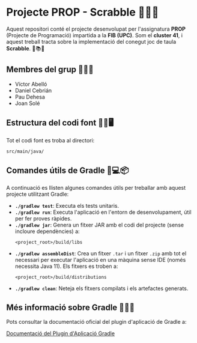 # Projecte PROP - Scrabble 🎲📝🔠

Aquest repositori conté el projecte desenvolupat per l'assignatura **PROP** (Projecte de Programació) impartida a la **FIB (UPC)**. Som el **cluster 41**, i aquest treball tracta sobre la implementació del conegut joc de taula **Scrabble**. 🚀📚🧩

## Membres del grup 👥🤝📌

- Víctor Abelló
- Daniel Cebrián
- Pau Dehesa
- Joan Solé

## Estructura del codi font 📂📑🖥️

Tot el codi font es troba al directori:
```
src/main/java/
```

## Comandes útils de Gradle 🔧💻📦

A continuació es llisten algunes comandes útils per treballar amb aquest projecte utilitzant Gradle:

- **`./gradlew test`**: Executa els tests unitaris.
- **`./gradlew run`**: Executa l'aplicació en l'entorn de desenvolupament, útil per fer proves ràpides.
- **`./gradlew jar`**: Genera un fitxer JAR amb el codi del projecte (sense incloure dependències) a:
  ```
  <project_root>/build/libs
  ```
- **`./gradlew assembleDist`**: Crea un fitxer `.tar` i un fitxer `.zip` amb tot el necessari per executar l'aplicació en una màquina sense IDE (només necessita Java 11). Els fitxers es troben a:
  ```
  <project_root>/build/distributions
  ```
- **`./gradlew clean`**: Neteja els fitxers compilats i els artefactes generats.

## Més informació sobre Gradle 📖🌐🔗

Pots consultar la documentació oficial del plugin d'aplicació de Gradle a:

[Documentació del Plugin d'Aplicació Gradle](https://docs.gradle.org/current/userguide/application_plugin.html)

